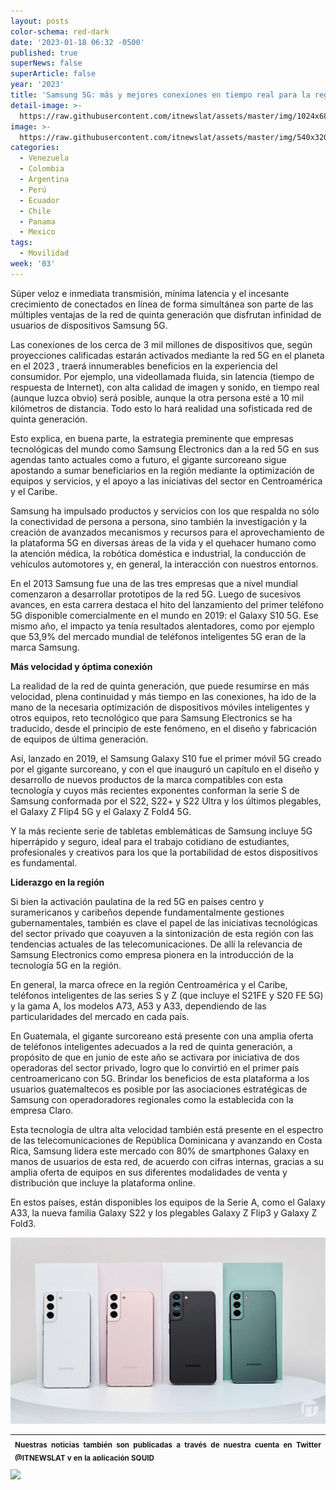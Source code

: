 ```yaml
---
layout: posts
color-schema: red-dark
date: '2023-01-18 06:32 -0500'
published: true
superNews: false
superArticle: false
year: '2023'
title: 'Samsung 5G: más y mejores conexiones en tiempo real para la región'
detail-image: >-
  https://raw.githubusercontent.com/itnewslat/assets/master/img/1024x680/cel-samsung-g.jpg
image: >-
  https://raw.githubusercontent.com/itnewslat/assets/master/img/540x320/cel-samsung-p.jpg
categories:
  - Venezuela
  - Colombia
  - Argentina
  - Perú
  - Ecuador
  - Chile
  - Panama
  - Mexico
tags:
  - Movilidad
week: '03'
---
```

Súper veloz e inmediata transmisión, mínima latencia y el incesante crecimiento de conectados en línea de forma simultánea son parte de las múltiples ventajas de la red de quinta generación que disfrutan infinidad de usuarios de dispositivos Samsung 5G.

Las conexiones de los cerca de 3 mil millones de dispositivos que, según proyecciones calificadas estarán activados mediante la red 5G en el planeta en el 2023 , traerá innumerables beneficios en la experiencia del consumidor. Por ejemplo, una videollamada fluida, sin latencia (tiempo de respuesta de Internet), con alta calidad de imagen y sonido, en tiempo real (aunque luzca obvio) será posible, aunque la otra persona esté a 10 mil kilómetros de distancia. Todo esto lo hará realidad una sofisticada red de quinta generación.

Esto explica, en buena parte, la estrategia preminente que empresas tecnológicas del mundo como Samsung Electronics dan a la red 5G en sus agendas tanto actuales como a futuro, el gigante surcoreano sigue apostando a sumar beneficiarios en la región mediante la optimización de equipos y servicios, y el apoyo a las iniciativas del sector en Centroamérica y el Caribe.  

Samsung ha impulsado productos y servicios con los que respalda no sólo la conectividad de persona a persona, sino también la investigación y la creación de avanzados mecanismos y recursos para el aprovechamiento de la plataforma 5G en diversas áreas de la vida y el quehacer humano como la atención médica, la robótica doméstica e industrial, la conducción de vehículos automotores y, en general, la interacción con nuestros entornos.

En el 2013 Samsung fue una de las tres empresas que a nivel mundial comenzaron a desarrollar prototipos de la red 5G.  Luego de sucesivos avances, en esta carrera destaca el hito del lanzamiento del primer teléfono 5G disponible comercialmente en el mundo en 2019: el Galaxy S10 5G. Ese mismo año, el impacto ya tenía resultados alentadores, como por ejemplo que 53,9% del mercado mundial de teléfonos inteligentes 5G eran de la marca Samsung.

**Más velocidad y óptima conexión**

La realidad de la red de quinta generación, que puede resumirse en más velocidad, plena continuidad y más tiempo en las conexiones, ha ido de la mano de la necesaria optimización de dispositivos móviles inteligentes y otros equipos, reto tecnológico que para Samsung Electronics se ha traducido, desde el principio de este fenómeno, en el diseño y fabricación de equipos de última generación.  

Así, lanzado en 2019, el Samsung Galaxy S10 fue el primer móvil 5G creado por el gigante surcoreano, y con el que inauguró un capítulo en el diseño y desarrollo de nuevos productos de la marca compatibles con esta tecnología y cuyos más recientes exponentes conforman la serie S de Samsung conformada por el S22, S22+ y S22 Ultra y los últimos plegables, el Galaxy Z Flip4 5G y el Galaxy Z Fold4 5G. 

Y la más reciente serie de tabletas emblemáticas de Samsung incluye 5G hiperrápido y seguro, ideal para el trabajo cotidiano de estudiantes, profesionales y creativos para los que la portabilidad de estos dispositivos es fundamental.

**Liderazgo en la región**

Si bien la activación paulatina de la red 5G en países centro y suramericanos y caribeños depende fundamentalmente gestiones gubernamentales, también es clave el papel de las iniciativas tecnológicas del sector privado que coayuven a la sintonización de esta región con las tendencias actuales de las telecomunicaciones.  De allí la relevancia de Samsung Electronics como empresa pionera en la introducción de la tecnología 5G en la región.

En general, la marca ofrece en la región Centroamérica y el Caribe, teléfonos inteligentes de las series S y Z (que incluye el S21FE y  S20 FE 5G) y la gama A, los modelos A73, A53 y A33, dependiendo de las particularidades del mercado en cada país.

En Guatemala, el gigante surcoreano está presente con una amplia oferta de teléfonos inteligentes adecuados a la red de quinta generación, a propósito de que en junio de este año se activara por iniciativa de dos operadoras del sector privado, logro que lo convirtió en el primer país centroamericano con 5G. Brindar los beneficios de esta plataforma a los usuarios guatemaltecos es posible por las asociaciones estratégicas de Samsung con operadoradores regionales como la establecida con la empresa Claro. 

Esta tecnología de ultra alta velocidad también está presente en el espectro de las telecomunicaciones de República Dominicana y avanzando en Costa Rica, Samsung lidera este mercado con 80% de smartphones Galaxy en manos de usuarios de esta red, de acuerdo con cifras internas, gracias a su amplia oferta de equipos en sus diferentes modalidades de venta y distribución que incluye la plataforma online.  

En estos países, están disponibles los equipos de la Serie A, como el Galaxy A33, la nueva familia Galaxy S22 y los plegables Galaxy Z Flip3 y Galaxy Z Fold3. 

![](https://raw.githubusercontent.com/itnewslat/assets/master/img/540x320/cel-samsung-p.jpg)

<table style="height: 42px;" width="569">
<tbody>
<tr>
<td style="text-align: justify;"><sub><strong>Nuestras noticias también son publicadas a través de nuestra cuenta en Twitter <a href="https://twitter.com/itnewslat?lang=es">@ITNEWSLAT</a> y en la aplicación <a href="https://squidapp.co/en/">SQUID</a></strong></sub></td>
</tr>
</tbody>
</table>

<img src="https://tracker.metricool.com/c3po.jpg?hash=56f88a41e39ab42c063cc51676587a04"/>